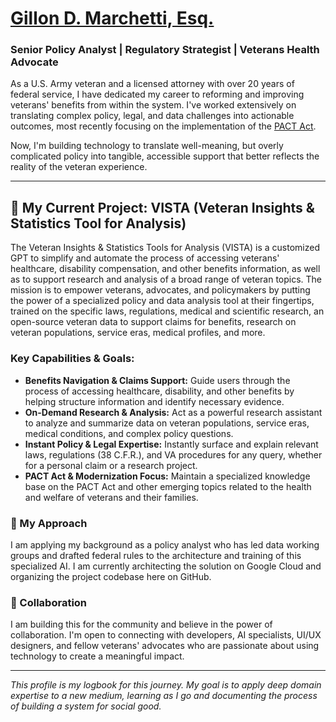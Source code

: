 # [Gillon D. Marchetti, Esq.](https://www.linkedin.com/in/gillonmarchetti)
### Senior Policy Analyst | Regulatory Strategist | Veterans Health Advocate

As a U.S. Army veteran and a licensed attorney with over 20 years of federal service, I have dedicated my career to reforming and improving veterans' benefits from within the system. I've worked extensively on translating complex policy, legal, and data challenges into actionable outcomes, most recently focusing on the implementation of the [PACT Act](https://www.congress.gov/bill/117th-congress/house-bill/3967).

Now, I'm building technology to translate well-meaning, but overly complicated policy into tangible, accessible support that better reflects the reality of the veteran experience.

---

## 🚀 My Current Project: VISTA (Veteran Insights & Statistics Tool for Analysis)

The Veteran Insights & Statistics Tools for Analysis (VISTA) is a customized GPT to simplify and automate the process of accessing veterans' healthcare, disability compensation, and other benefits information, as well as to support research and analysis of a broad range of veteran topics. The mission is to empower veterans, advocates, and policymakers by putting the power of a specialized policy and data analysis tool at their fingertips, trained on the specific laws, regulations, medical and scientific research, an open-source veteran data to support claims for benefits, research on veteran populations, service eras, medical profiles, and more.

### Key Capabilities & Goals:

* **Benefits Navigation & Claims Support:** Guide users through the process of accessing healthcare, disability, and other benefits by helping structure information and identify necessary evidence.
* **On-Demand Research & Analysis:** Act as a powerful research assistant to analyze and summarize data on veteran populations, service eras, medical conditions, and complex policy questions.
* **Instant Policy & Legal Expertise:** Instantly surface and explain relevant laws, regulations (38 C.F.R.), and VA procedures for any query, whether for a personal claim or a research project.
* **PACT Act & Modernization Focus:** Maintain a specialized knowledge base on the PACT Act and other emerging topics related to the health and welfare of veterans and their families.

### 🌱 My Approach

I am applying my background as a policy analyst who has led data working groups and drafted federal rules to the architecture and training of this specialized AI. I am currently architecting the solution on Google Cloud and organizing the project codebase here on GitHub.

### 🤝 Collaboration

I am building this for the community and believe in the power of collaboration. I'm open to connecting with developers, AI specialists, UI/UX designers, and fellow veterans' advocates who are passionate about using technology to create a meaningful impact.

---

*This profile is my logbook for this journey. My goal is to apply deep domain expertise to a new medium, learning as I go and documenting the process of building a system for social good.*
